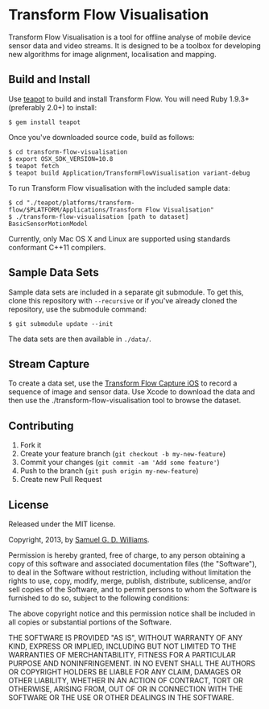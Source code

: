 # Transform Flow Visualisation

Transform Flow Visualisation is a tool for offline analyse of mobile device sensor data and video streams. It is designed to be a toolbox for developing new algorithms for image alignment, localisation and mapping.

## Build and Install

Use [teapot][teapot] to build and install Transform Flow. You will need Ruby 1.9.3+ (preferably 2.0+) to install:

	$ gem install teapot

Once you've downloaded source code, build as follows:

	$ cd transform-flow-visualisation
	$ export OSX_SDK_VERSION=10.8
	$ teapot fetch
	$ teapot build Application/TransformFlowVisualisation variant-debug

To run Transform Flow visualisation with the included sample data:

	$ cd "./teapot/platforms/transform-flow/$PLATFORM/Applications/Transform Flow Visualisation"
	$ ./transform-flow-visualisation [path to dataset] BasicSensorMotionModel

Currently, only Mac OS X and Linux are supported using standards conformant C++11 compilers.

[teapot]: http://www.kyusu.org

## Sample Data Sets

Sample data sets are included in a separate git submodule. To get this, clone this repository with `--recursive` or if you've already cloned the repository, use the submodule command:

	$ git submodule update --init

The data sets are then available in `./data/`.

## Stream Capture

To create a data set, use the [Transform Flow Capture iOS][transform-flow-capture-ios] to record a sequence of image and sensor data. Use Xcode to download the data and then use the ./transform-flow-visualisation tool to browse the dataset.

[transform-flow-capture-ios]: https://github.com/HITLabNZ/transform-flow-capture-ios

## Contributing

1. Fork it
2. Create your feature branch (`git checkout -b my-new-feature`)
3. Commit your changes (`git commit -am 'Add some feature'`)
4. Push to the branch (`git push origin my-new-feature`)
5. Create new Pull Request

## License

Released under the MIT license.

Copyright, 2013, by [Samuel G. D. Williams](http://www.codeotaku.com/samuel-williams).

Permission is hereby granted, free of charge, to any person obtaining a copy
of this software and associated documentation files (the "Software"), to deal
in the Software without restriction, including without limitation the rights
to use, copy, modify, merge, publish, distribute, sublicense, and/or sell
copies of the Software, and to permit persons to whom the Software is
furnished to do so, subject to the following conditions:

The above copyright notice and this permission notice shall be included in
all copies or substantial portions of the Software.

THE SOFTWARE IS PROVIDED "AS IS", WITHOUT WARRANTY OF ANY KIND, EXPRESS OR
IMPLIED, INCLUDING BUT NOT LIMITED TO THE WARRANTIES OF MERCHANTABILITY,
FITNESS FOR A PARTICULAR PURPOSE AND NONINFRINGEMENT. IN NO EVENT SHALL THE
AUTHORS OR COPYRIGHT HOLDERS BE LIABLE FOR ANY CLAIM, DAMAGES OR OTHER
LIABILITY, WHETHER IN AN ACTION OF CONTRACT, TORT OR OTHERWISE, ARISING FROM,
OUT OF OR IN CONNECTION WITH THE SOFTWARE OR THE USE OR OTHER DEALINGS IN
THE SOFTWARE.